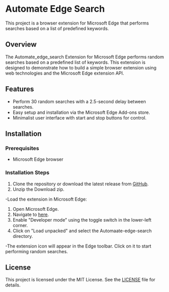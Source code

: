 # Automate Edge Search

This project is a browser extension for Microsoft Edge that performs searches based on a list of predefined keywords.

## Overview

The Automate_edge_search Extension for Microsoft Edge performs random searches based on a predefined list of keywords. This extension is designed to demonstrate how to build a simple browser extension using web technologies and the Microsoft Edge extension API.

## Features

- Perform 30 random searches with a 2.5-second delay between searches.
- Easy setup and installation via the Microsoft Edge Add-ons store.
- Minimalist user interface with start and stop buttons for control.

## Installation

### Prerequisites

- Microsoft Edge browser

### Installation Steps

1. Clone the repository or download the latest release from [GitHub](https://github.com/yadavnikhil03/Automate_edge_search/).
2. Unzip the Download zip.

-Load the extension in Microsoft Edge:
1. Open Microsoft Edge.
2. Navigate to [here](edge://extensions/).
3. Enable "Developer mode" using the toggle switch in the lower-left corner.
4. Click on "Load unpacked" and select the Automaate-edge-search directory.

-The extension icon will appear in the Edge toolbar. Click on it to start performing random searches.

## License

This project is licensed under the MIT License. See the [LICENSE](LICENSE) file for details.
